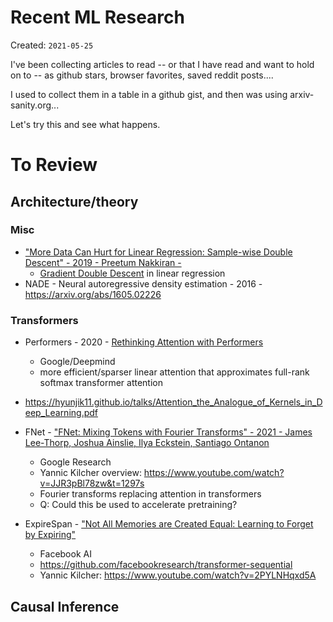 # Recent ML Research

Created: `2021-05-25`

I've been collecting articles to read -- or that I have read and want to hold on to -- as github stars, browser favorites, saved reddit posts.... 

I used to collect them in a table in a github gist, and then was using arxiv-sanity.org...

Let's try this and see what happens.


# To Review

## Architecture/theory

### Misc

* ["More Data Can Hurt for Linear Regression: Sample-wise Double Descent" - 2019 - Preetum Nakkiran -](https://arxiv.org/abs/1912.07242)
  * [Gradient Double Descent](../topics/gradient-double-descent.md) in linear regression
* NADE - Neural autoregressive density estimation - 2016 - https://arxiv.org/abs/1605.02226

### Transformers

* Performers - 2020 - [Rethinking Attention with Performers](https://arxiv.org/abs/2009.14794)
  * Google/Deepmind
  * more efficient/sparser linear attention that approximates full-rank softmax transformer attention

* https://hyunjik11.github.io/talks/Attention_the_Analogue_of_Kernels_in_Deep_Learning.pdf

* FNet - ["FNet: Mixing Tokens with Fourier Transforms" - 2021 - James Lee-Thorp, Joshua Ainslie, Ilya Eckstein, Santiago Ontanon](https://arxiv.org/abs/2105.03824  )
  * Google Research
  * Yannic Kilcher overview: https://www.youtube.com/watch?v=JJR3pBl78zw&t=1297s 
  * Fourier transforms replacing attention in transformers
  * Q: Could this be used to accelerate pretraining?  

* ExpireSpan - ["Not All Memories are Created Equal: Learning to Forget by Expiring"](https://arxiv.org/abs/2105.06548)
  * Facebook AI
  * https://github.com/facebookresearch/transformer-sequential
  * Yannic Kilcher: https://www.youtube.com/watch?v=2PYLNHqxd5A 

## Causal Inference


<!-- TAGS
-->
